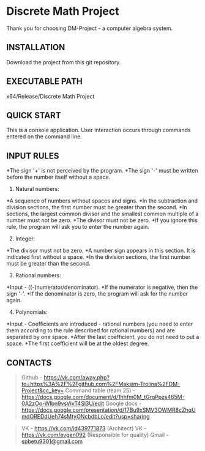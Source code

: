 Discrete Math Project
=====================

Thank you for choosing DM-Project - a computer algebra system.


INSTALLATION
------------

Download the project from this git repository.


EXECUTABLE PATH
---------------

x64/Release/Discrete Math Project


QUICK START
-----------

This is a console application. 
User interaction occurs through commands entered on the command line.


INPUT RULES
-----------

*The sign '+' is not perceived by the program.
*The sign '-' must be written before the number itself without a space.

1) Natural numbers: 

*A sequence of numbers without spaces and signs.
*In the subtraction and division sections, the first number must be greater than the second.
*In sections, the largest common divisor and the smallest common multiple of a number must not be zero.
*The divisor must not be zero.
*If you ignore this rule, the program will ask you to enter the number again.

2) Integer:

*The divisor must not be zero.
*A number sign appears in this section. It is indicated first without a space.
*In the division sections, the first number must be greater than the second.

3) Rational numbers: 

*Input - ((-)numerator/denominator). 
*If the numerator is negative, then the sign '-'.
*If the denominator is zero, the program will ask for the number again.

4) Polynomials:

*Input - Coefficients are introduced - rational numbers (you need to enter them according to the rule described for rational numbers) 
and are separated by one space.
*After the last coefficient, you do not need to put a space.
*The first coefficient will be at the oldest degree.



CONTACTS
--------

>Github - https://vk.com/away.php?to=https%3A%2F%2Fgithub.com%2FMaksim-Trolina%2FDM-Project&cc_key=
>Сommand table (team 25) - https://docs.google.com/document/d/1hhfm0M_tGrqPpzs465M-0A2zOo-WIbn9vsVivT4Sl3U/edit 
>Google docs - https://docs.google.com/presentation/d/17Bu9xSMV3OWMR8cZhqUmdOREDdUeh74sMtyONcbdbLo/edit?usp=sharing

>VK - https://vk.com/id439771873 (Architect)
>VK - https://vk.com/evgen092 (Responsible for quality)
>Gmail - spbetu9301@gmail.com 





